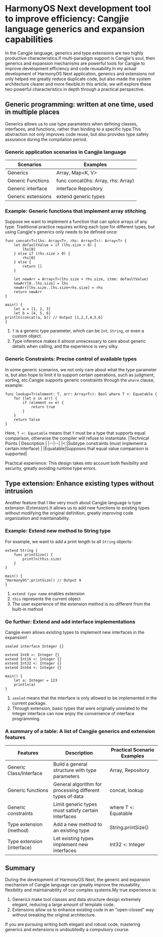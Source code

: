 # HarmonyOS Next development tool to improve efficiency: Cangjie language generics and expansion capabilities
In the Cangjie language, generics and type extensions are two highly productive characteristics.If multi-paradigm support is Cangjie's soul, then generics and expansion mechanisms are powerful tools for Cangjie to improve development efficiency and code reusability.In my actual development of HarmonyOS Next application, generics and extensions not only helped me greatly reduce duplicate code, but also made the system architecture clearer and more flexible.In this article, we will explore these two powerful characteristics in depth through a practical perspective.

## Generic programming: written at one time, used in multiple places
Generics allows us to use type parameters when defining classes, interfaces, and functions, rather than binding to a specific type.This abstraction not only improves code reuse, but also provides type safety assurance during the compilation period.

### Generic application scenarios in Cangjie language
|Scenarios | Examples |
|--|--|
|Generics |Array<T>, Map<K, V>|
|Generic Functions|func concat<T>(lhs: Array<T>, rhs: Array<T>)|
|Generic interface|interface Repository<T>|
|Generic extensions | extend generic types |

### Example: Generic functions that implement array stitching
Suppose we want to implement a function that can splice arrays of any type. Traditional practice requires writing each type for different types, but using Cangjie's generics only needs to be defined once:
```
func concat<T>(lhs: Array<T>, rhs: Array<T>): Array<T> {
    let defaultValue = if (lhs.size > 0) {
        lhs[0]
    } else if (rhs.size > 0) {
        rhs[0]
    } else {
        return []
    }

    let newArr = Array<T>(lhs.size + rhs.size, item: defaultValue)
    newArr[0..lhs.size] = lhs
    newArr[lhs.size..lhs.size+rhs.size] = rhs
    return newArr
}

main() {
    let a = [1, 2, 3]
    let b = [4, 5, 6]
println(concat(a, b)) // Output [1,2,3,4,5,6]
}
```
1. `T` is a generic type parameter, which can be `Int`, `String`, or even a custom object.
2. Type inference makes it almost unnecessary to care about generic details when calling, and the experience is very silky.

### Generic Constraints: Precise control of available types
In some generic scenarios, we not only care about what the type parameter is, but also hope to limit it to support certain operations, such as judgment, sorting, etc.Cangjie supports generic constraints through the `where` clause, example:
```
func lookup<T>(element: T, arr: Array<T>): Bool where T <: Equatable {
    for (let e in arr) {
        if (element == e) {
            return true
        }
    }
    return false
}
```
Here, `T <: Equatable` means that `T` must be a type that supports equal comparison, otherwise the compiler will refuse to instantiate.
|Technical Points | Description |
|--|--|
|<:|Subtype constraints (must implement a certain interface) |
|Equatable|Supposes that equal value comparison is supported|

Practical experience: This design takes into account both flexibility and security, greatly avoiding runtime type errors.

## Type extension: Enhance existing types without intrusion
Another feature that I like very much about Cangjie language is type extension (Extension).It allows us to add new functions to existing types without modifying the original definition, greatly improving code organization and maintainability.

### Example: Extend new method to String type
For example, we want to add a print length to all `String` objects:
```
extend String {
    func printSize() {
        println(this.size)
    }
}

main() {
"HarmonyOS".printSize() // Output 9
}
```
1. `extend type name` enables extension
2. `this` represents the current object
3. The user experience of the extension method is no different from the built-in method

### Go further: Extend and add interface implementations
Cangjie even allows existing types to implement new interfaces in the expansion!
```
sealed interface Integer {}

extend Int8 <: Integer {}
extend Int16 <: Integer {}
extend Int32 <: Integer {}
extend Int64 <: Integer {}

main() {
    let a: Integer = 123
    println(a)
}
```
1. `sealed` means that the interface is only allowed to be implemented in the current package.
2. Through extension, basic types that were originally unrelated to the Integer interface can now enjoy the convenience of interface programming.

### A summary of a table: A list of Cangjie generics and extension features
|Features | Description |Practical Scenario Examples |
|--|--|--|
|Generic Class/Interface |Build a general structure with type parameters |Array<T>, Repository<T>|
|Generic functions |General algorithm for processing different types of data |concat<T>, lookup<T>|
|Generic constraints |Limit generic types must satisfy certain interfaces | where T <: Equatable|
|Type extension (method) |Add a new method to an existing type |String.printSize() |
|Type extension (interface) |Let existing types implement new interfaces |Int32 <: Integer|

## Summary
During the development of HarmonyOS Next, the generic and expansion mechanism of Cangjie language can greatly improve the reusability, flexibility and maintainability of our complex systems.My true experience is:
1. Generics make tool classes and data structure design extremely elegant, reducing a large amount of template code.
2. Extensions allow us to enhance existing code in an "open-closed" way without breaking the original architecture.

If you are pursuing writing both elegant and robust code, mastering generics and extensions is undoubtedly a compulsory course.
